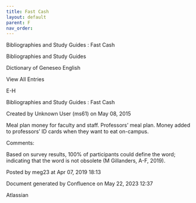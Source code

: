 ```yaml
---
title: Fast Cash
layout: default
parent: F
nav_order:
---
```


Bibliographies and Study Guides : Fast Cash

Bibliographies and Study Guides

Dictionary of Geneseo English

View All Entries

E-H

Bibliographies and Study Guides : Fast Cash

Created by  Unknown User (ms61) on May 08, 2015

Meal plan money for faculty and staff. Professors’ meal plan. Money added to professors’ ID cards when they want to eat on-campus.

Comments:

Based on survey results, 100% of participants could define the word; indicating that the word is not obsolete (M Gillanders, A-F, 2019).

Posted by meg23 at Apr 07, 2019 18:13

Document generated by Confluence on May 22, 2023 12:37

Atlassian

